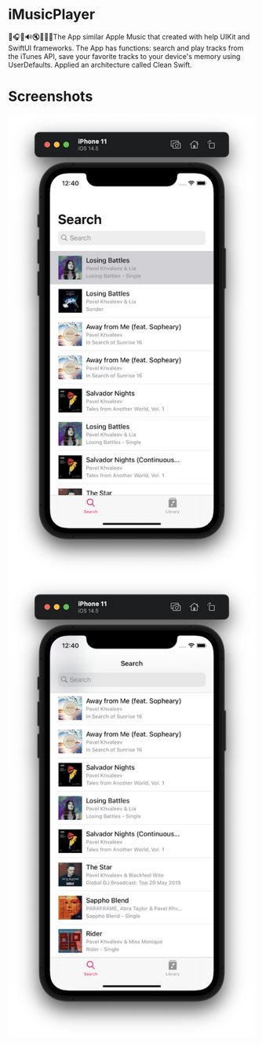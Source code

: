 # iMusicPlayer
🍎🎧📶🔊🔇🎵🎶🍏The App similar Apple Music that created with help UIKit and SwiftUI frameworks. The App has functions: search and play tracks from the iTunes API, save your favorite tracks to your device's memory using UserDefaults. Applied an architecture called Clean Swift.
# Screenshots
![](https://github.com/IsaikinSergei/iMusicPlayer/blob/master/Screenshots/Снимок%20экрана%202021-05-01%20в%2000.40.36.png?raw=true)
![](https://github.com/IsaikinSergei/iMusicPlayer/blob/master/Screenshots/Снимок%20экрана%202021-05-01%20в%2000.40.52.png?raw=true)
